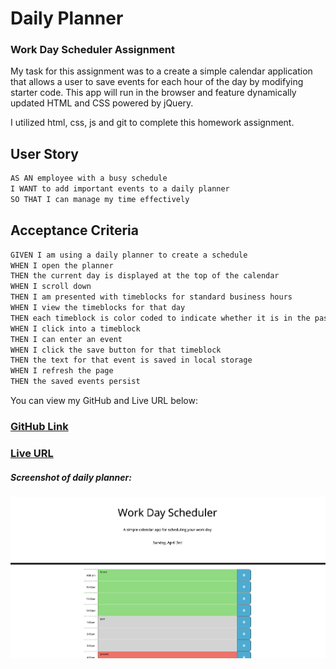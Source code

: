 # Daily Planner

### Work Day Scheduler Assignment

My task for this assignment was to a create a simple calendar application that allows a user to save events for each hour of the day by modifying starter code. This app will run in the browser and feature dynamically updated HTML and CSS powered by jQuery. 

I utilized html, css, js and git to complete this homework assignment. 

## User Story

```md
AS AN employee with a busy schedule
I WANT to add important events to a daily planner
SO THAT I can manage my time effectively
```

## Acceptance Criteria

```md
GIVEN I am using a daily planner to create a schedule
WHEN I open the planner
THEN the current day is displayed at the top of the calendar
WHEN I scroll down
THEN I am presented with timeblocks for standard business hours
WHEN I view the timeblocks for that day
THEN each timeblock is color coded to indicate whether it is in the past(color:Grey), present(color:Red), or future(color:Green)
WHEN I click into a timeblock
THEN I can enter an event
WHEN I click the save button for that timeblock
THEN the text for that event is saved in local storage
WHEN I refresh the page
THEN the saved events persist
```

You can view my GitHub and Live URL below:
### [GitHub Link](https://github.com/MystieBluz/daily-planner) 
### [Live URL](https://mystiebluz.github.io/daily-planner/)



##### Screenshot of daily planner:
![](./Images/daily%20planner%20srnsht.png)
